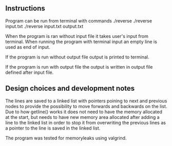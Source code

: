 
Instructions
------------

Program can be run from terminal with commands
./reverse
./reverse input.txt
./reverse input.txt output.txt
	
When the program is ran without input file it takes user's input from terminal.
When running the program with terminal input an empty line is used as end of input.

If the program is run without output file output is printed to terminal. 

If the program is run with output file the output is written in output file defined after input file.


Design choices and development notes
------------------------------------

The lines are saved to a linked list with pointers poining to next and previous nodes to provide the possibility to move forwards and backwards on the list.
Due to how getline() works it does not need to have the memory allocated at the start, but needs to have new memory area allocated after adding a line to the linked list in order to stop it from overwriting the previous lines as a pointer to the line is saved in the linked list.

The program was tested for memoryleaks using valgrind. 
